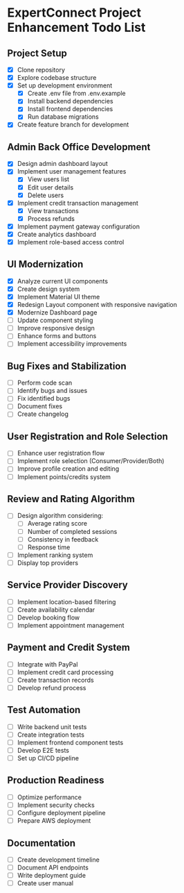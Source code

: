 # ExpertConnect Project Enhancement Todo List

## Project Setup
- [x] Clone repository
- [x] Explore codebase structure
- [x] Set up development environment
  - [x] Create .env file from .env.example
  - [x] Install backend dependencies
  - [x] Install frontend dependencies
  - [x] Run database migrations
- [x] Create feature branch for development

## Admin Back Office Development
- [x] Design admin dashboard layout
- [x] Implement user management features
  - [x] View users list
  - [x] Edit user details
  - [x] Delete users
- [x] Implement credit transaction management
  - [x] View transactions
  - [x] Process refunds
- [x] Implement payment gateway configuration
- [x] Create analytics dashboard
- [x] Implement role-based access control

## UI Modernization
- [x] Analyze current UI components
- [x] Create design system
- [x] Implement Material UI theme
- [x] Redesign Layout component with responsive navigation
- [x] Modernize Dashboard page
- [ ] Update component styling
- [ ] Improve responsive design
- [ ] Enhance forms and buttons
- [ ] Implement accessibility improvements

## Bug Fixes and Stabilization
- [ ] Perform code scan
- [ ] Identify bugs and issues
- [ ] Fix identified bugs
- [ ] Document fixes
- [ ] Create changelog

## User Registration and Role Selection
- [ ] Enhance user registration flow
- [ ] Implement role selection (Consumer/Provider/Both)
- [ ] Improve profile creation and editing
- [ ] Implement points/credits system

## Review and Rating Algorithm
- [ ] Design algorithm considering:
  - [ ] Average rating score
  - [ ] Number of completed sessions
  - [ ] Consistency in feedback
  - [ ] Response time
- [ ] Implement ranking system
- [ ] Display top providers

## Service Provider Discovery
- [ ] Implement location-based filtering
- [ ] Create availability calendar
- [ ] Develop booking flow
- [ ] Implement appointment management

## Payment and Credit System
- [ ] Integrate with PayPal
- [ ] Implement credit card processing
- [ ] Create transaction records
- [ ] Develop refund process

## Test Automation
- [ ] Write backend unit tests
- [ ] Create integration tests
- [ ] Implement frontend component tests
- [ ] Develop E2E tests
- [ ] Set up CI/CD pipeline

## Production Readiness
- [ ] Optimize performance
- [ ] Implement security checks
- [ ] Configure deployment pipeline
- [ ] Prepare AWS deployment

## Documentation
- [ ] Create development timeline
- [ ] Document API endpoints
- [ ] Write deployment guide
- [ ] Create user manual
